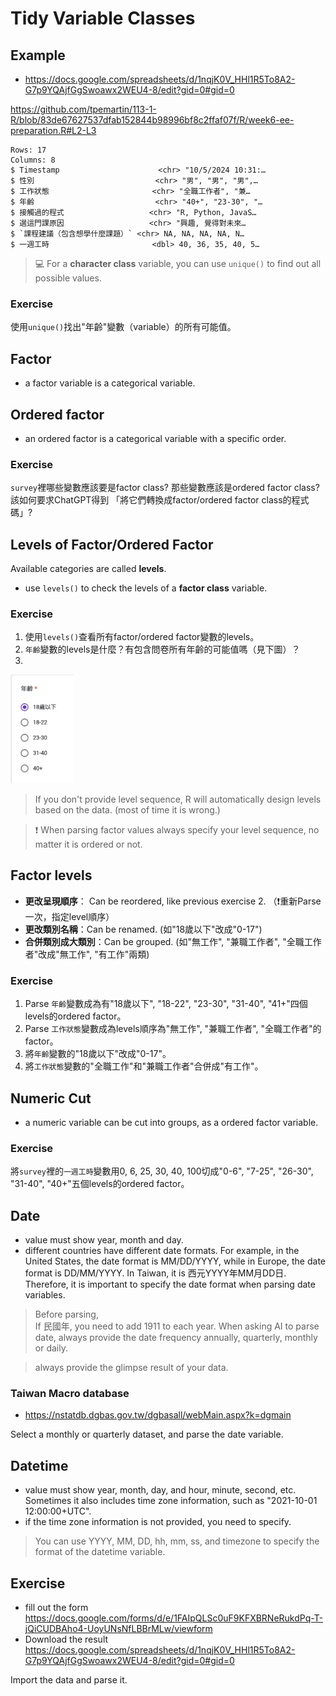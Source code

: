 # Tidy Variable Classes

## Example 

 - <https://docs.google.com/spreadsheets/d/1nqjK0V_HHl1R5To8A2-G7p9YQAjfGgSwoawx2WEU4-8/edit?gid=0#gid=0>


<https://github.com/tpemartin/113-1-R/blob/83de67627537dfab152844b98996bf8c2ffaf07f/R/week6-ee-preparation.R#L2-L3>


```
Rows: 17
Columns: 8
$ Timestamp                      <chr> "10/5/2024 10:31:…
$ 性別                           <chr> "男", "男", "男",…
$ 工作狀態                       <chr> "全職工作者", "兼…
$ 年齡                           <chr> "40+", "23-30", "…
$ 接觸過的程式                   <chr> "R, Python, JavaS…
$ 選這門課原因                   <chr> "興趣, 覺得對未來…
$ `課程建議（包含想學什麼課題）` <chr> NA, NA, NA, NA, N…
$ 一週工時                       <dbl> 40, 36, 35, 40, 5…
```

> :computer: For a **character class** variable, you can use `unique()` to find out all possible values.

### Exercise

使用`unique()`找出"年齡"變數（variable）的所有可能值。

## Factor  

  - a factor variable is a categorical variable.
  
## Ordered factor  

  - an ordered factor is a categorical variable with a specific order.  


### Exercise  

`survey`裡哪些變數應該要是factor class? 那些變數應該是ordered factor class? 該如何要求ChatGPT得到 「將它們轉換成factor/ordered factor class的程式碼」?   

## Levels of Factor/Ordered Factor

Available categories are called **levels**.  

  - use `levels()` to check the levels of a **factor class** variable.
  
### Exercise   

  1. 使用`levels()`查看所有factor/ordered factor變數的levels。  
  2. `年齡`變數的levels是什麼？有包含問卷所有年齡的可能值嗎（見下圖）？
  3. 

<img src="../img/2024-10-18-13-59-51.png" width="20%"/>


> If you don't provide level sequence, R will automatically design levels based on the data. (most of time it is wrong.)

> :exclamation: When parsing factor values always specify your level sequence, no matter it is ordered or not.

## Factor levels

  - **更改呈現順序**： Can be reordered, like previous exercise 2. （:exclamation:重新Parse一次，指定level順序）  
  - **更改類別名稱**：Can be renamed. (如"18歲以下"改成"0-17")  
  - **合併類別成大類別**：Can be grouped. (如"無工作", "兼職工作者", "全職工作者"改成"無工作", "有工作"兩類) 


### Exercise

  1. Parse `年齡`變數成為有"18歲以下", "18-22", "23-30", "31-40", "41+"四個levels的ordered factor。  
  2. Parse `工作狀態`變數成為levels順序為"無工作", "兼職工作者", "全職工作者"的factor。
  3. 將`年齡`變數的"18歲以下"改成"0-17"。  
  4. 將`工作狀態`變數的"全職工作"和"兼職工作者"合併成"有工作"。


## Numeric Cut
 
  - a numeric variable can be cut into groups, as a ordered factor variable.
  
### Exercise

將`survey`裡的`一週工時`變數用0, 6, 25, 30, 40, 100切成"0-6", "7-25", "26-30", "31-40", "40+"五個levels的ordered factor。

## Date

  - value must show year, month and day.   
  - different countries have different date formats. For example, in the United States, the date format is MM/DD/YYYY, while in Europe, the date format is DD/MM/YYYY. In Taiwan, it is 西元YYYY年MM月DD日. Therefore, it is important to specify the date format when parsing date variables. 

> Before parsing,  
> If 民國年, you need to add 1911 to each year.
> When asking AI to parse date, always provide the date frequency annually, quarterly, monthly or daily.

> always provide the glimpse result of your data.

### Taiwan Macro database

  - <https://nstatdb.dgbas.gov.tw/dgbasall/webMain.aspx?k=dgmain>

Select a monthly or quarterly dataset, and parse the date variable.

## Datetime 

  - value must show year, month, day, and hour, minute, second, etc. Sometimes it also includes time zone information, such as "2021-10-01 12:00:00+UTC".   
  - if the time zone information is not provided, you need to specify. 


> You can use YYYY, MM, DD, hh, mm, ss, and timezone to specify the format of the datetime variable.


## Exercise

  - fill out the form <https://docs.google.com/forms/d/e/1FAIpQLSc0uF9KFXBRNeRukdPq-T-jQiCUDBAho4-UoyUNsNfLBBrMLw/viewform>  
  - Download the result <https://docs.google.com/spreadsheets/d/1nqjK0V_HHl1R5To8A2-G7p9YQAjfGgSwoawx2WEU4-8/edit?gid=0#gid=0>  
  
Import the data and parse it.